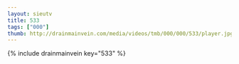 ```yaml
--- 
layout: sieutv
title: 533
tags: ["000"]
thumb: http://drainmainvein.com/media/videos/tmb/000/000/533/player.jpg
---
```

{% include drainmainvein key="533" %} 
